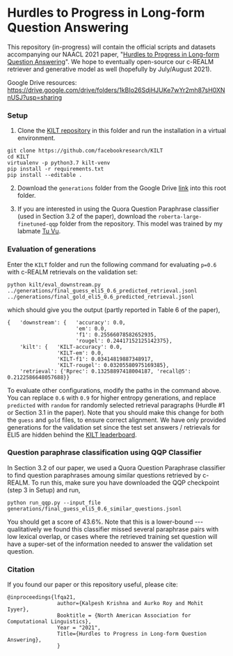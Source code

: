 # Hurdles to Progress in Long-form Question Answering

This repository (in-progress) will contain the official scripts and datasets accompanying our NAACL 2021 paper, "[Hurdles to Progress in Long-form Question Answering](https://arxiv.org/abs/2103.06332)". We hope to eventually open-source our c-REALM retriever and generative model as well (hopefully by July/August 2021).

Google Drive resources: https://drive.google.com/drive/folders/1kBIo26SdjHJUKe7wYr2mh87sH0XNnUSJ?usp=sharing

### Setup

1. Clone the [KILT repository](https://github.com/facebookresearch/KILT) in this folder and run the installation in a virtual environment.

```
git clone https://github.com/facebookresearch/KILT
cd KILT
virtualenv -p python3.7 kilt-venv
pip install -r requirements.txt
pip install --editable .
```

2. Download the `generations` folder from the Google Drive [link](https://drive.google.com/drive/folders/1kBIo26SdjHJUKe7wYr2mh87sH0XNnUSJ?usp=sharing) into this root folder.

3. If you are interested in using the Quora Question Paraphrase classifier (used in Section 3.2 of the paper), download the `roberta-large-finetuned-qqp` folder from the repository. This model was trained by my labmate [Tu Vu](https://people.cs.umass.edu/~tuvu/).

### Evaluation of generations

Enter the `KILT` folder and run the following command for evaluating `p=0.6` with c-REALM retrievals on the validation set:

```
python kilt/eval_downstream.py ../generations/final_guess_eli5_0.6_predicted_retrieval.jsonl ../generations/final_gold_eli5_0.6_predicted_retrieval.jsonl
```

which should give you the output (partly reported in Table 6 of the paper),

```
{   'downstream': {   'accuracy': 0.0,
                      'em': 0.0,
                      'f1': 0.25566078582652935,
                      'rougel': 0.24417152125142375},
    'kilt': {   'KILT-accuracy': 0.0,
                'KILT-em': 0.0,
                'KILT-f1': 0.03414819887348917,
                'KILT-rougel': 0.03205580975169385},
    'retrieval': {'Rprec': 0.13258897418004187, 'recall@5': 0.2122586648057688}}
```

To evaluate other configurations, modify the paths in the command above. You can replace `0.6` with `0.9` for higher entropy generations, and replace `predicted` with `random` for randomly selected retrieval paragraphs (Hurdle #1 or Section 3.1 in the paper). Note that you should make this change for both the `guess` and `gold` files, to ensure correct alignment. We have only provided generations for the validation set since the test set answers / retrievals for ELI5 are hidden behind the [KILT leaderboard](https://eval.ai/web/challenges/challenge-page/689/leaderboard/1908).

### Question paraphrase classification using QQP Classifier

In Section 3.2 of our paper, we used a Quora Question Paraphrase classifier to find question paraphrases amoung similar questions retrieved by c-REALM. To run this, make sure you have downloaded the QQP checkpoint (step 3 in Setup) and run,

```
python run_qqp.py --input_file generations/final_guess_eli5_0.6_similar_questions.jsonl
```

You should get a score of 43.6%. Note that this is a lower-bound --- qualitatively we found this classifier missed several paraphrase pairs with low lexical overlap, or cases where the retrieved training set question will have a super-set of the information needed to answer the validation set question.

### Citation

If you found our paper or this repository useful, please cite:

```
@inproceedings{lfqa21,
                author={Kalpesh Krishna and Aurko Roy and Mohit Iyyer},
                Booktitle = {North American Association for Computational Linguistics},
                Year = "2021",
                Title={Hurdles to Progress in Long-form Question Answering},
                }
```
